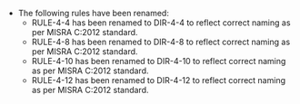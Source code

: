 - The following rules have been renamed:
    - RULE-4-4 has been renamed to DIR-4-4 to reflect correct naming as per
   MISRA C:2012  standard.
    - RULE-4-8 has been renamed to DIR-4-8 to reflect correct naming as per
   MISRA C:2012  standard.
    - RULE-4-10 has been renamed to DIR-4-10 to reflect correct naming as per
   MISRA C:2012  standard.
    - RULE-4-12 has been renamed to DIR-4-12 to reflect correct naming as per
   MISRA C:2012  standard.